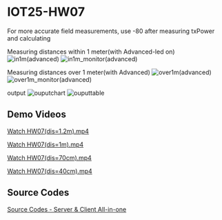 # IOT25-HW07

For more accurate field measurements, use -80 after measuring txPower and calculating

Measuring distances within 1 meter(with Advanced-led on)
![in1m(advanced)](https://github.com/user-attachments/assets/cabe2508-cf5f-4ec4-99d7-e60c9e320dcb)
![in1m_monitor(advanced)](https://github.com/user-attachments/assets/ce7e1dc9-a581-4754-993b-63d7bb2f66eb)

Measuring distances over 1 meter(with Advanced)
![over1m(advanced)](https://github.com/user-attachments/assets/ea976689-e9ea-4983-9c99-cd5932bf6223)
![over1m_monitor(advanced)](https://github.com/user-attachments/assets/470c575b-be32-4678-bd4b-447e7c9d8631)

output
![ouputchart](https://github.com/user-attachments/assets/9464573c-a618-4670-8d6c-0d14a048cf4f)
![ouputtable](https://github.com/user-attachments/assets/17574f38-fae2-47bd-8044-849bb7d3205e)

## Demo Videos
[Watch HW07(dis=1.2m).mp4](HW07(dis=1.2m).mp4)

[Watch HW07(dis=1m).mp4](HW07(dis=1m).mp4)

[Watch HW07(dis=70cm).mp4](HW07(dis=70cm).mp4)

[Watch HW07(dis=40cm).mp4](HW07(dis=40cm).mp4)

## Source Codes
[Source Codes - Server & Client All-in-one](HW07.ino)
